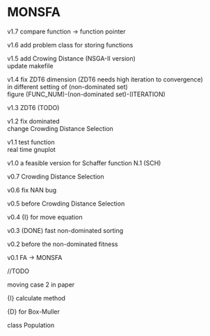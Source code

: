 # MONSFA

v1.7 compare function -> function pointer

v1.6 add problem class for storing functions


v1.5 add Crowing Distance (NSGA-II version)  
     update makefile

v1.4 fix ZDT6 dimension (ZDT6 needs high iteration to convergence)  
     in different setting of (non-dominated set)  
     figure (FUNC_NUM)-(non-dominated set)-(ITERATION)

v1.3 ZDT6 (TODO)

v1.2 fix dominated  
     change Crowding Distance Selection

v1.1 test function  
     real time gnuplot

v1.0 a feasible version for Schaffer function N.1 (SCH)

v0.7 Crowding Distance Selection

v0.6 fix NAN bug

v0.5 before Crowding Distance Selection

v0.4 {I} for move equation

v0.3 (DONE) fast non-dominated sorting

v0.2 before the non-dominated fitness

v0.1 FA -> MONSFA

//TODO 

moving case 2 in paper

{I} calculate method

{D} for Box-Muller

class Population

